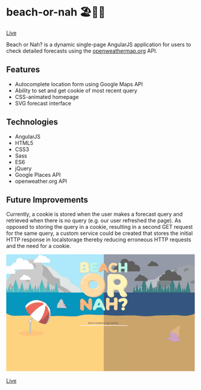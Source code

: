 # beach-or-nah 🏖🌴🌊
[Live](https://nwilliams770.github.io/beach-or-nah/)

Beach or Nah? is a dynamic single-page AngularJS application for users to check detailed forecasts using the [openweathermap.org](https://openweathermap.org/) API.

## Features
- Autocomplete location form using Google Maps API
- Ability to set and get cookie of most recent query
- CSS-animated homepage
- SVG forecast interface

## Technologies
- AngularJS
- HTML5
- CSS3
- Sass
- ES6
- jQuery
- Google Places API
- openweather.org API

## Future Improvements
Currently, a cookie is stored when the user makes a forecast query and retrieved when there is no query (e.g. our user refreshed the page). As opposed to storing the query in a cookie, resulting in a second GET request for the same query, a custom service could be created that stores the initial HTTP response in localstorage thereby reducing erroneous HTTP requests and the need for a cookie.

![Beach or Nah Demo gif](https://github.com/nwilliams770/beach-or-nah/blob/gh-pages/assets/static/demo.gif)

[Live](https://nwilliams770.github.io/beach-or-nah/)
